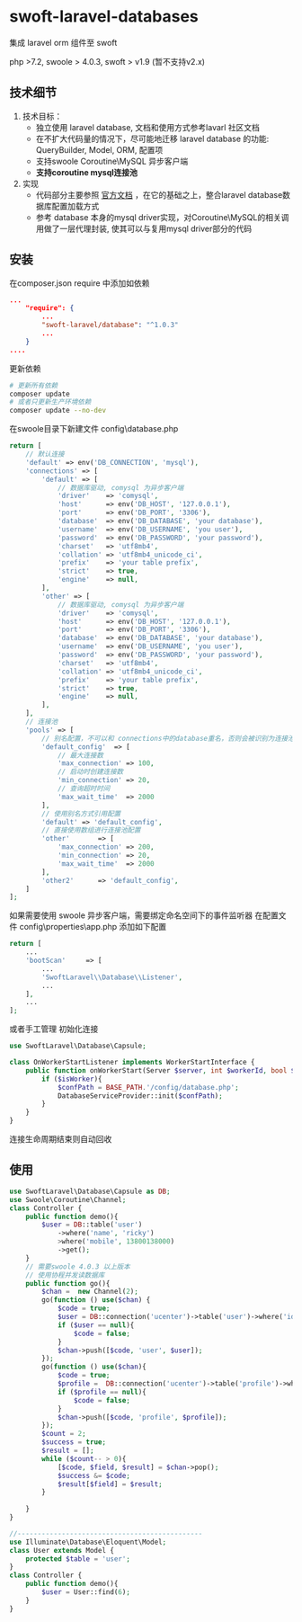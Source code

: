 # swoft-laravel-databases
集成 laravel orm 组件至 swoft 

php >7.2, swoole > 4.0.3, swoft > v1.9 (暂不支持v2.x) 

## 技术细节
1. 技术目标：
    * 独立使用 laravel database, 文档和使用方式参考lavarl 社区文档
    * 在不扩大代码量的情况下，尽可能地迁移 laravel database 的功能: QueryBuilder, Model, ORM, 配置项
    * 支持swoole Coroutine\MySQL 异步客户端
    * **支持coroutine mysql连接池**
2. 实现
    * 代码部分主要参照 [官方文档](https://github.com/illuminate/database) ，在它的基础之上，整合laravel database数据库配置加载方式
    * 参考 database 本身的mysql driver实现，对Coroutine\MySQL的相关调用做了一层代理封装, 使其可以与复用mysql driver部分的代码
## 安装
在composer.json require 中添加如依赖
```json
...
    "require": {
        ...
        "swoft-laravel/database": "^1.0.3"
        ...
    }
....
```
更新依赖
```bash
# 更新所有依赖
composer update 
# 或者只更新生产环境依赖
composer update --no-dev
```
在swoole目录下新建文件  config\database.php
```php
return [
    // 默认连接
    'default' => env('DB_CONNECTION', 'mysql'),
    'connections' => [
        'default' => [
            // 数据库驱动, comysql 为异步客户端
            'driver'    => 'comysql',
            'host'      => env('DB_HOST', '127.0.0.1'),
            'port'      => env('DB_PORT', '3306'),
            'database'  => env('DB_DATABASE', 'your database'),
            'username'  => env('DB_USERNAME', 'you user'),
            'password'  => env('DB_PASSWORD', 'your password'),
            'charset'   => 'utf8mb4',
            'collation' => 'utf8mb4_unicode_ci',
            'prefix'    => 'your table prefix',
            'strict'    => true,
            'engine'    => null,
        ],
        'other' => [
            // 数据库驱动, comysql 为异步客户端
            'driver'    => 'comysql',
            'host'      => env('DB_HOST', '127.0.0.1'),
            'port'      => env('DB_PORT', '3306'),
            'database'  => env('DB_DATABASE', 'your database'),
            'username'  => env('DB_USERNAME', 'you user'),
            'password'  => env('DB_PASSWORD', 'your password'),
            'charset'   => 'utf8mb4',
            'collation' => 'utf8mb4_unicode_ci',
            'prefix'    => 'your table prefix',
            'strict'    => true,
            'engine'    => null,
        ],
    ],
    // 连接池
    'pools' => [
        // 别名配置，不可以和 connections中的database重名，否则会被识别为连接池配置
        'default_config'  => [
            // 最大连接数 
            'max_connection' => 100,
            // 启动时创建连接数
            'min_connection' => 20,
            // 查询超时时间
            'max_wait_time'  => 2000
        ],
        // 使用别名方式引用配置
        'default' => 'default_config',
        // 直接使用数组进行连接池配置
        'other'       => [
            'max_connection' => 200,
            'min_connection' => 20,
            'max_wait_time'  => 2000
        ],
        'other2'      => 'default_config',
    ]
];
```
如果需要使用 swoole 异步客户端，需要绑定命名空间下的事件监听器
在配置文件 config\properties\app.php 添加如下配置
```php
return [
    ...
    'bootScan'     => [
        ...
        'SwoftLaravel\\Database\\Listener',
        ...
    ],
    ...
];
```
或者手工管理
初始化连接
```php
use SwoftLaravel\Database\Capsule;

class OnWorkerStartListener implements WorkerStartInterface {
    public function onWorkerStart(Server $server, int $workerId, bool $isWorker) {
        if ($isWorker){
            $confPath = BASE_PATH.'/config/database.php';
            DatabaseServiceProvider::init($confPath);
        }
    }
}

```
 连接生命周期结束则自动回收
 
## 使用
```php 
use SwoftLaravel\Database\Capsule as DB;
use Swoole\Coroutine\Channel;
class Controller {
    public function demo(){
        $user = DB::table('user')
            ->where('name', 'ricky')
            >where('mobile', 13800138000)
            ->get();
    }
    // 需要swoole 4.0.3 以上版本
    // 使用协程并发读数据库
    public function go(){
        $chan =  new Channel(2);
        go(function () use($chan) {
            $code = true;
            $user = DB::connection('ucenter')->table('user')->where('id', 1)->get();
            if ($user == null){
                $code = false;
            }
            $chan->push([$code, 'user', $user]);
        });
        go(function () use($chan){
            $code = true;
            $profile =  DB::connection('ucenter')->table('profile')->where('uid', 1)->get();
            if ($profile == null){
                $code = false;
            }
            $chan->push([$code, 'profile', $profile]);
        });
        $count = 2;
        $success = true;
        $result = [];
        while ($count-- > 0){
            [$code, $field, $result] = $chan->pop();
            $success &= $code;
            $result[$field] = $result;
        }
        
    }
}

//----------------------------------------------
use Illuminate\Database\Eloquent\Model;
class User extends Model {
    protected $table = 'user';
}
class Controller {
    public function demo(){
        $user = User::find(6);
    }
}

```
